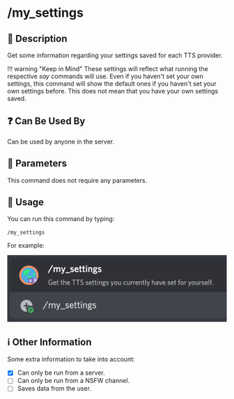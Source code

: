 # /my_settings

## 📖 Description

Get some information regarding your settings saved for each TTS provider.

!!! warning "Keep in Mind"
    These settings will reflect what running the respective *say* commands will use. Even if you haven't set your own settings, this command will show the default ones if you haven't set your own settings before. This does not mean that you have your own settings saved.

## ❓ Can Be Used By

Can be used by anyone in the server.

## 🔨 Parameters

This command does not require any parameters.

## 🎈 Usage

You can run this command by typing:

```text
/my_settings
```

For example:

![my-settings-usage](../../assets/screenshots/my-settings-usage.png)

## ℹ️ Other Information

Some extra information to take into account:

* [x] Can only be run from a server.
* [ ] Can only be run from a NSFW channel.
* [ ] Saves data from the user.
